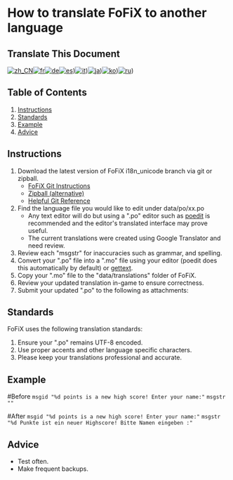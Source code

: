 How to translate FoFiX to another language
==========================================

Translate This Document
-----------------------
[<img src="http://github.com/stump/fofix/raw/i18n_unicode/doc/flags/zh_CN.png" alt="zh_CN" />](http://www.microsofttranslator.com/bv.aspx?from=en&to=zh-CHS&a=http%3A%2F%2Fgithub.com%2Fstump%2Ffofix%2Fblob%2Fi18n_unicode%2Fdoc%2FTranslatingFoFiX.mkd)[<img src="http://github.com/stump/fofix/raw/i18n_unicode/doc/flags/fr.png" alt="fr" />](http://www.microsofttranslator.com/bv.aspx?from=en&to=fr&a=http%3A%2F%2Fgithub.com%2Fstump%2Ffofix%2Fblob%2Fi18n_unicode%2Fdoc%2FTranslatingFoFiX.mkd)[<img src="http://github.com/stump/fofix/raw/i18n_unicode/doc/flags/de.png" alt="de" />](http://www.microsofttranslator.com/bv.aspx?from=en&to=de&a=http%3A%2F%2Fgithub.com%2Fstump%2Ffofix%2Fblob%2Fi18n_unicode%2Fdoc%2FTranslatingFoFiX.mkd)[<img src="http://github.com/stump/fofix/raw/i18n_unicode/doc/flags/es.png" alt="es" />](http://www.microsofttranslator.com/bv.aspx?from=en&to=es&a=http%3A%2F%2Fgithub.com%2Fstump%2Ffofix%2Fblob%2Fi18n_unicode%2Fdoc%2FTranslatingFoFiX.mkd))[<img src="http://github.com/stump/fofix/raw/i18n_unicode/doc/flags/it.png" alt="it" />](http://www.microsofttranslator.com/bv.aspx?from=en&to=it&a=http%3A%2F%2Fgithub.com%2Fstump%2Ffofix%2Fblob%2Fi18n_unicode%2Fdoc%2FTranslatingFoFiX.mkd))[<img src="http://github.com/stump/fofix/raw/i18n_unicode/doc/flags/ja.png" alt="ja" />](http://www.microsofttranslator.com/bv.aspx?from=en&to=ja&a=http%3A%2F%2Fgithub.com%2Fstump%2Ffofix%2Fblob%2Fi18n_unicode%2Fdoc%2FTranslatingFoFiX.mkd))[<img src="http://github.com/stump/fofix/raw/i18n_unicode/doc/flags/ko.png" alt="ko" />](http://www.microsofttranslator.com/bv.aspx?from=en&to=ko&a=http%3A%2F%2Fgithub.com%2Fstump%2Ffofix%2Fblob%2Fi18n_unicode%2Fdoc%2FTranslatingFoFiX.mkd))[<img src="http://github.com/stump/fofix/raw/i18n_unicode/doc/flags/ru.png" alt="ru" />](http://www.microsofttranslator.com/bv.aspx?from=en&to=ru&a=http%3A%2F%2Fgithub.com%2Fstump%2Ffofix%2Fblob%2Fi18n_unicode%2Fdoc%2FTranslatingFoFiX.mkd))


Table of Contents
-----------------
1. [Instructions](#Instructions)
2. [Standards](#Standards)
3. [Example](#Example)
4. [Advice](#Advice)

<a name="Instructions"></a>
Instructions
------------

1. Download the latest version of FoFiX i18n_unicode branch via git or zipball.
    * [FoFiX Git Instructions](http://github.com/stump/fofix/blob/master/doc/RunningFromSource.mkd#Checking-out-the-latest-code)
    * [Zipball (alternative)](http://github.com/stump/fofix/zipball/i18n_unicode)
    * [Helpful Git Reference](http://gitref.org/)
2. Find the language file you would like to edit under data/po/xx.po
    * Any text editor will do but using a ".po" editor such as [poedit](http://www.poedit.net/) is recommended and the editor's translated interface may prove useful.
    * The current translations were created using Google Translator and need review.
3. Review each "msgstr" for inaccuracies such as grammar, and spelling.
4. Convert your ".po" file into a ".mo" file using your editor (poedit does this automatically by default) or [gettext](http://www.gnu.org/software/gettext/).
5. Copy your ".mo" file to the "data/translations" folder of FoFiX.
6. Review your updated translation in-game to ensure correctness.
7. Submit your updated ".po" to the following as attachments:

<a name="Standards"></a>
Standards
---------

FoFiX uses the following translation standards:
1. Ensure your ".po" remains UTF-8 encoded.
2. Use proper accents and other language specific characters.
3. Please keep your translations professional and accurate.

<a name="Example"></a>
Example
-------

#Before
`msgid "%d points is a new high score! Enter your name:"`
`msgstr ""`

#After
`msgid "%d points is a new high score! Enter your name:"`
`msgstr "%d Punkte ist ein neuer Highscore! Bitte Namen eingeben :"`


<a name="Advice"></a>
Advice
------
  * Test often.
  * Make frequent backups.